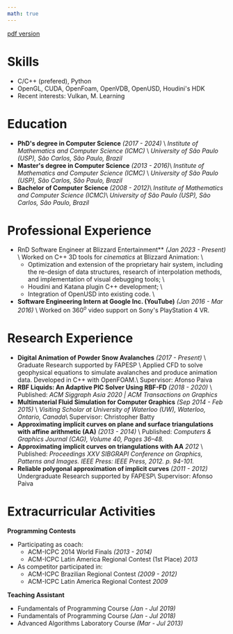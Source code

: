 ```yaml
---
math: true
---
```


[pdf version](../files/resume.pdf)

Skills
======
  * C/C++ (prefered), Python
  * OpenGL, CUDA, OpenFoam, OpenVDB, OpenUSD, Houdini's HDK
  * Recent interests: Vulkan, M. Learning

Education
======
  * **PhD's degree in Computer Science** _(2017 - 2024)_ \\
	  _Institute of Mathematics and Computer Science (ICMC)_ \\
	  _University of São Paulo (USP), São Carlos, São Paulo, Brazil_
  * **Master's degree in Computer Science** _(2013 - 2016)_\\
	  _Institute of Mathematics and Computer Science (ICMC)_ \\
	  _University of São Paulo (USP), São Carlos, São Paulo, Brazil_
  * **Bachelor of Computer Science** _(2008 - 2012)_\\
	  _Institute of Mathematics and Computer Science (ICMC)_\\
	  _University of São Paulo (USP), São Carlos, São Paulo, Brazil_

Professional Experience
======
  * RnD Software Engineer at Blizzard Entertainment** _(Jan 2023 - Present)_ \\
  Worked on C++ 3D tools for _cinematics_ at Blizzard Animation: \\
    - Optimization and extension of the proprietary hair system, including the re-design of data structures, research of interpolation methods, and implementation of visual debugging tools; \\
    - Houdini and Katana plugin C++ development; \\
    - Integration of OpenUSD into existing code. \\
  * **Software Engineering Intern at Google Inc. (YouTube)** _(Jan 2016 - Mar 2016)_ \\
  Worked on 360$^o$ video support on Sony's PlayStation 4 VR.

Research Experience
======
* **Digital Animation of Powder Snow Avalanches** _(2017 - Present)_ \\
    Graduate Research supported by FAPESP \\
    Applied CFD to solve geophysical equations to simulate avalanches and produce animation data. Developed in C++ with OpenFOAM.\\
	Supervisor: Afonso Paiva
* **RBF Liquids: An Adaptive PIC Solver Using RBF-FD** _(2018 - 2020)_ \\
	Published: _ACM Siggraph Asia 2020 | ACM Transactions on Graphics_
* **Multimaterial Fluid Simulation for Computer Graphics** _(Sep 2014 - Feb 2015)_ \\
    _Visiting Scholar at University of Waterloo (UW), Waterloo, Ontario, Canada_\\
    Supervisor: Christopher Batty
* **Approximating implicit curves on plane and surface triangulations with affine arithmetic (AA)** _(2013 - 2014)_ \\
	Published: _Computers & Graphics Journal (CAG), Volume 40, Pages 36–48._
* **Approximating implicit curves on triangulations with AA** _2012_ \\
	Published: _Proceedings XXV SIBGRAPI Conference on Graphics, Patterns and Images. IEEE Press: IEEE Press, 2012. p. 94-101._ 
* **Reliable polygonal approximation of implicit curves** _(2011 - 2012)_
    Undergraduate Research supported by FAPESP\\
	Supervisor: Afonso Paiva

Extracurricular Activities
======
**Programming Contests**
* Participating as coach:
  * ACM-ICPC 2014 World Finals _(2013 - 2014)_ 
  * ACM-ICPC Latin America Regional Contest (1st Place) _2013_
* As competitor participated in:
  * ACM-ICPC Brazilian Regional Contest _(2009 - 2012)_
  * ACM-ICPC Latin America Regional Contest _2009_     

**Teaching Assistant**
* Fundamentals of Programming Course _(Jan - Jul 2019)_
* Fundamentals of Programming Course _(Jan - Jul 2018)_
* Advanced Algorithms Laboratory Course _(Mar - Jul 2013)_
